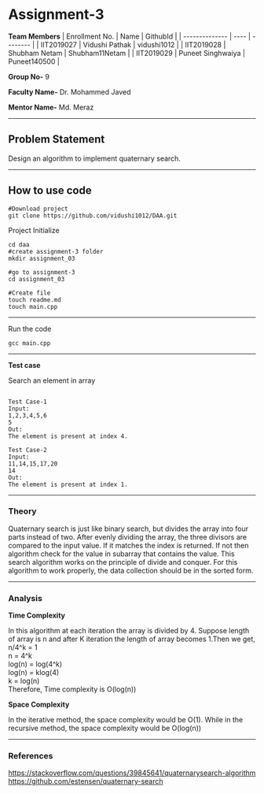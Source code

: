 
# Assignment-3

**Team Members**
|   Enrollment No.  |   Name   | GithubId |
|   --------------  |   ----   | -------- |
|    IIT2019027  |   Vidushi Pathak | vidushi1012 |
|    IIT2019028  |   Shubham Netam | Shubham11Netam | 
|    IIT2019029 |   Puneet Singhwaiya | Puneet140500 |

**Group No-** 9

**Faculty Name-** Dr. Mohammed Javed

**Mentor Name-** Md. Meraz

---
## Problem Statement
Design an algorithm to implement quaternary search.

---
## How to use code

```
#Download project
git clone https://github.com/vidushi1012/DAA.git
```
Project Initialize 
```
cd daa
#create assignment-3 folder
mkdir assignment_03

#go to assignment-3
cd assignment_03

#Create file
touch readme.md
touch main.cpp

```
---

Run the code
```
gcc main.cpp
```
---


**Test case**

Search an element in array
```

Test Case-1
Input:
1,2,3,4,5,6
5
Out:
The element is present at index 4.

Test Case-2
Input:
11,14,15,17,20
14
Out:
The element is present at index 1.

```

---

### Theory
Quaternary search is just like binary search, but divides the
array into four parts instead of two. After evenly dividing the
array, the three divisors are compared to the input value. If
it matches the index is returned. If not then algorithm check
for the value in subarray that contains the value. This search
algorithm works on the principle of divide and conquer. For
this algorithm to work properly, the data collection should be
in the sorted form.


---

### Analysis

**Time Complexity**

In this algorithm at each iteration the array is divided by 4.
Suppose length of array is n and after K iteration the length
of array becomes 1.Then we get,<br/>
n/4^k = 1<br/>
n = 4^k<br/>
log(n) = log(4^k)<br/>
log(n) = klog(4)<br/>
k = log(n)<br/>
Therefore, Time complexity is O(log(n))


**Space Complexity**

In the iterative method, the space complexity would be O(1).
While in the recursive method, the space complexity would be
O(log(n))

---

### References

https://stackoverflow.com/questions/39845641/quaternarysearch-algorithm<br/>
https://github.com/estensen/quaternary-search
